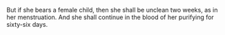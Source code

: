 But if she bears a female child, then she shall be unclean two weeks, as in her menstruation. And she shall continue in the blood of her purifying for sixty-six days.

